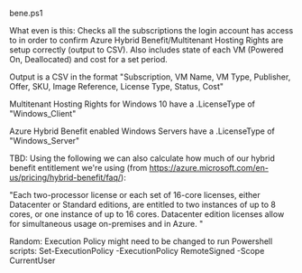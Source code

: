 bene.ps1

What even is this:
Checks all the subscriptions the login account has access to in order to confirm Azure Hybrid Benefit/Multitenant Hosting Rights are setup correctly (output to CSV). Also includes state of each VM (Powered On, Deallocated) and cost for a set period.

Output is a CSV in the format "Subscription, VM Name, VM Type, Publisher, Offer, SKU, Image Reference, License Type, Status, Cost"

Multitenant Hosting Rights for Windows 10 have a .LicenseType of "Windows_Client"

Azure Hybrid Benefit enabled Windows Servers have a .LicenseType of "Windows_Server"

TBD:
Using the following we can also calculate how much of our hybrid benefit entitlement we're using (from https://azure.microsoft.com/en-us/pricing/hybrid-benefit/faq/):

"Each two-processor license or each set of 16-core licenses, either Datacenter or Standard editions, are entitled to two instances of up to 8 cores, or one instance of up to 16 cores. Datacenter edition licenses allow for simultaneous usage on-premises and in Azure. "

Random:
Execution Policy might need to be changed to run Powershell scripts:
Set-ExecutionPolicy -ExecutionPolicy RemoteSigned -Scope CurrentUser
